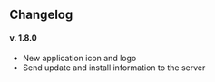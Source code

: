 ## Changelog
#### v. 1.8.0
+ New application icon and logo
+ Send update and install information to the server